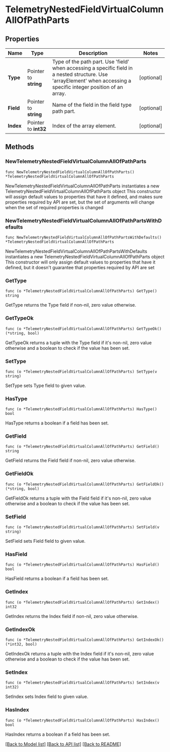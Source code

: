 # TelemetryNestedFieldVirtualColumnAllOfPathParts

## Properties

Name | Type | Description | Notes
------------ | ------------- | ------------- | -------------
**Type** | Pointer to **string** | Type of the path part. Use &#39;field&#39; when accessing a specific field in a nested structure. Use &#39;arrayElement&#39; when accessing a specific integer position of an array. | [optional] 
**Field** | Pointer to **string** | Name of the field in the field type path part. | [optional] 
**Index** | Pointer to **int32** | Index of the array element. | [optional] 

## Methods

### NewTelemetryNestedFieldVirtualColumnAllOfPathParts

`func NewTelemetryNestedFieldVirtualColumnAllOfPathParts() *TelemetryNestedFieldVirtualColumnAllOfPathParts`

NewTelemetryNestedFieldVirtualColumnAllOfPathParts instantiates a new TelemetryNestedFieldVirtualColumnAllOfPathParts object
This constructor will assign default values to properties that have it defined,
and makes sure properties required by API are set, but the set of arguments
will change when the set of required properties is changed

### NewTelemetryNestedFieldVirtualColumnAllOfPathPartsWithDefaults

`func NewTelemetryNestedFieldVirtualColumnAllOfPathPartsWithDefaults() *TelemetryNestedFieldVirtualColumnAllOfPathParts`

NewTelemetryNestedFieldVirtualColumnAllOfPathPartsWithDefaults instantiates a new TelemetryNestedFieldVirtualColumnAllOfPathParts object
This constructor will only assign default values to properties that have it defined,
but it doesn't guarantee that properties required by API are set

### GetType

`func (o *TelemetryNestedFieldVirtualColumnAllOfPathParts) GetType() string`

GetType returns the Type field if non-nil, zero value otherwise.

### GetTypeOk

`func (o *TelemetryNestedFieldVirtualColumnAllOfPathParts) GetTypeOk() (*string, bool)`

GetTypeOk returns a tuple with the Type field if it's non-nil, zero value otherwise
and a boolean to check if the value has been set.

### SetType

`func (o *TelemetryNestedFieldVirtualColumnAllOfPathParts) SetType(v string)`

SetType sets Type field to given value.

### HasType

`func (o *TelemetryNestedFieldVirtualColumnAllOfPathParts) HasType() bool`

HasType returns a boolean if a field has been set.

### GetField

`func (o *TelemetryNestedFieldVirtualColumnAllOfPathParts) GetField() string`

GetField returns the Field field if non-nil, zero value otherwise.

### GetFieldOk

`func (o *TelemetryNestedFieldVirtualColumnAllOfPathParts) GetFieldOk() (*string, bool)`

GetFieldOk returns a tuple with the Field field if it's non-nil, zero value otherwise
and a boolean to check if the value has been set.

### SetField

`func (o *TelemetryNestedFieldVirtualColumnAllOfPathParts) SetField(v string)`

SetField sets Field field to given value.

### HasField

`func (o *TelemetryNestedFieldVirtualColumnAllOfPathParts) HasField() bool`

HasField returns a boolean if a field has been set.

### GetIndex

`func (o *TelemetryNestedFieldVirtualColumnAllOfPathParts) GetIndex() int32`

GetIndex returns the Index field if non-nil, zero value otherwise.

### GetIndexOk

`func (o *TelemetryNestedFieldVirtualColumnAllOfPathParts) GetIndexOk() (*int32, bool)`

GetIndexOk returns a tuple with the Index field if it's non-nil, zero value otherwise
and a boolean to check if the value has been set.

### SetIndex

`func (o *TelemetryNestedFieldVirtualColumnAllOfPathParts) SetIndex(v int32)`

SetIndex sets Index field to given value.

### HasIndex

`func (o *TelemetryNestedFieldVirtualColumnAllOfPathParts) HasIndex() bool`

HasIndex returns a boolean if a field has been set.


[[Back to Model list]](../README.md#documentation-for-models) [[Back to API list]](../README.md#documentation-for-api-endpoints) [[Back to README]](../README.md)


